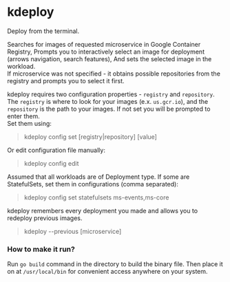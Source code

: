 # kdeploy
Deploy from the terminal.

Searches for images of requested microservice in Google Container Registry,
Prompts you to interactively select an image for deployment (arrows navigation, search features),
And sets the selected image in the workload.  
If microservice was not specified - it obtains possible repositories from the registry and prompts you to select it first.

kdeploy requires two configuration properties - `registry` and `repository`.  
The `registry` is where to look for your images (e.x. `us.gcr.io`), and the `repository` is the path to your images. If not set you will be prompted to enter them.  
Set them using:
> kdeploy config set [registry|repository] [value]

Or edit configuration file manually: 
> kdeploy config edit

Assumed that all workloads are of Deployment type. If some are StatefulSets, set them in configurations (comma separated):  
>kdeploy config set statefulsets ms-events,ms-core

kdeploy remembers every deployment you made and allows you to redeploy previous images.  
>kdeploy --previous [microservice]

### How to make it run?

Run `go build` command in the directory to build the binary file.
Then place it on at `/usr/local/bin` for convenient access anywhere on your system.
